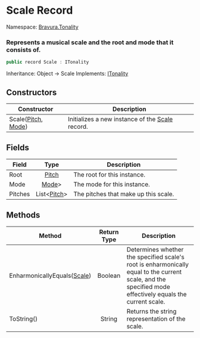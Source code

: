# Scale Record

Namespace: [Bravura.Tonality](./Bravura.Tonality.md)

### Represents a musical scale and the root and mode that it consists of.

```csharp
public record Scale : ITonality
```

Inheritance: Object -> Scale
Implements: [ITonality](./Bravura.Tonality.ITonality.md)

## Constructors
| Constructor                                                                     | Description                                                                    |
|---------------------------------------------------------------------------------|--------------------------------------------------------------------------------|
| Scale([Pitch](./Bravura.Tonality.Pitch.md), [Mode](./Bravura.Tonality.Mode.md)) | Initializes a new instance of the [Scale](./Bravura.Tonality.Scale.md) record. |

## Fields
| Field   |                    Type                    | Description                          |
|---------|:------------------------------------------:|--------------------------------------|
| Root    |    [Pitch](./Bravura.Tonality.Pitch.md)    | The root for this instance.          |
| Mode    |    [Mode](./Bravura.Tonality.Mode.md)>     | The mode for this instance.          |
| Pitches | List<[Pitch](./Bravura.Tonality.Pitch.md)> | The pitches that make up this scale. |

## Methods
| Method                                                     | Return Type | Description                                                                                                                                              |
|------------------------------------------------------------|:-----------:|----------------------------------------------------------------------------------------------------------------------------------------------------------|
| EnharmonicallyEquals([Scale](./Bravura.Tonality.Scale.md)) |   Boolean   | Determines whether the specified scale's root is enharmonically equal to the current scale, and the specified mode effectively equals the current scale. |
| ToString()                                                 |   String    | Returns the string representation of the scale.                                                                                                          |
